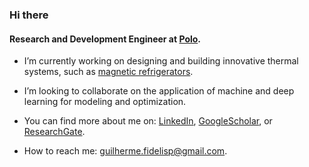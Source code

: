 ### Hi there 

<!--
**gfidelisp/gfidelisp** is a ✨ _special_ ✨ repository because its `README.md` (this file) appears on your GitHub profile.



Here are some ideas to get you started:

- 🔭 I’m currently working on ...
- 🌱 I’m currently learning ...
- 👯 I’m looking to collaborate on ...
- 🤔 I’m looking for help with ...
- 💬 Ask me about ...
- 📫 How to reach me: ...
- 😄 Pronouns: ...
- ⚡ Fun fact: ...
-->

#### Research and Development Engineer at [Polo](https://polo.ufsc.br/en/index.html).

- I’m currently working on designing and building innovative thermal systems, such as [magnetic refrigerators](https://www.youtube.com/watch?v=5lVMstvAjgk).

- I’m looking to collaborate on the application of machine and deep learning for modeling and optimization.

- You can find more about me on: [LinkedIn](https://www.linkedin.com/in/guilhermefidelisp/), [GoogleScholar](https://scholar.google.com.br/citations?user=khra_qEAAAAJ&hl=pt-BR), or [ResearchGate](https://www.researchgate.net/profile/Guilherme-Peixer?ev=hdr_xprf).

- How to reach me: guilherme.fidelisp@gmail.com.
